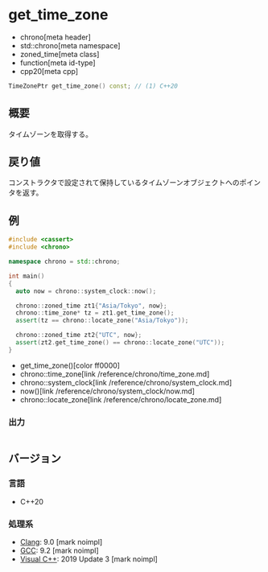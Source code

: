 # get_time_zone
* chrono[meta header]
* std::chrono[meta namespace]
* zoned_time[meta class]
* function[meta id-type]
* cpp20[meta cpp]

```cpp
TimeZonePtr get_time_zone() const; // (1) C++20
```

## 概要
タイムゾーンを取得する。


## 戻り値
コンストラクタで設定されて保持しているタイムゾーンオブジェクトへのポインタを返す。


## 例
```cpp example
#include <cassert>
#include <chrono>

namespace chrono = std::chrono;

int main()
{
  auto now = chrono::system_clock::now();

  chrono::zoned_time zt1{"Asia/Tokyo", now};
  chrono::time_zone* tz = zt1.get_time_zone();
  assert(tz == chrono::locate_zone("Asia/Tokyo"));

  chrono::zoned_time zt2{"UTC", now};
  assert(zt2.get_time_zone() == chrono::locate_zone("UTC"));
}
```
* get_time_zone()[color ff0000]
* chrono::time_zone[link /reference/chrono/time_zone.md]
* chrono::system_clock[link /reference/chrono/system_clock.md]
* now()[link /reference/chrono/system_clock/now.md]
* chrono::locate_zone[link /reference/chrono/locate_zone.md]

### 出力
```
```

## バージョン
### 言語
- C++20

### 処理系
- [Clang](/implementation.md#clang): 9.0 [mark noimpl]
- [GCC](/implementation.md#gcc): 9.2 [mark noimpl]
- [Visual C++](/implementation.md#visual_cpp): 2019 Update 3 [mark noimpl]
